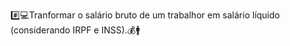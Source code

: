 #️⃣​💻Tranformar o salário bruto de um trabalhor em salário líquido (considerando IRPF e INSS).💰​​🚹​
